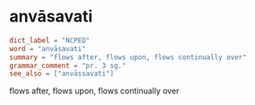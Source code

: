 # anvāsavati

``` toml
dict_label = "NCPED"
word = "anvāsavati"
summary = "flows after, flows upon, flows continually over"
grammar_comment = "pr. 3 sg."
see_also = ["anvāssavati"]
```

flows after, flows upon, flows continually over

